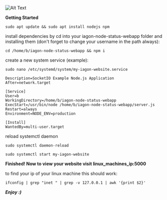 
![Alt Text](https://i.imgur.com/TEIjiKE.png)


**Getting Started**

```
sudo apt update && sudo apt install nodejs npm
```

install dependencies by cd into your iagon-node-status-webapp folder and installing them (don't forget to change your username in the path always):

```
cd /home/b/iagon-node-status-webapp && npm i
```

create a new system service (example):

```
sudo nano /etc/systemd/system/my-iagon-website.service
```



```[Unit]
Description=SocketIO Example Node.js Application
After=network.target

[Service]
User=b
WorkingDirectory=/home/b/iagon-node-status-webapp
ExecStart=/usr/bin/node /home/b/iagon-node-status-webapp/server.js
Restart=always
Environment=NODE_ENV=production

[Install]
WantedBy=multi-user.target
```

reload systemctl daemon

```
sudo systemctl daemon-reload
```


```
sudo systemctl start my-iagon-website
```

**Finished! Now to view your website visit linux_machines_ip:5000**

to find your ip of your linux machine this should work:

```
ifconfig | grep "inet " | grep -v 127.0.0.1 | awk '{print $2}'
```

***Enjoy :)***
